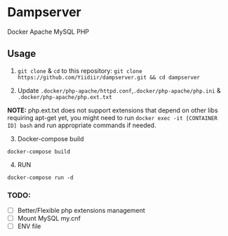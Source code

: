 # Dampserver
Docker Apache MySQL PHP

## Usage

1. ``git clone`` & ``cd`` to this repository:
``git clone https://github.com/Yiidiir/dampserver.git && cd dampserver``

2. Update ``.docker/php-apache/httpd.conf``,``.docker/php-apache/php.ini`` & ``.docker/php-apache/php.ext.txt`` 

**NOTE:** php.ext.txt does not support extensions that depend on other libs requiring apt-get yet, you might need to run ``docker exec -it [CONTAINER ID] bash`` and run appropriate commands if needed.

3. Docker-compose build
```
docker-compose build
```

4. RUN
```
docker-compose run -d
```

### TODO:
- [ ] Better/Flexible php extensions management
- [ ] Mount MySQL my.cnf
- [ ] ENV file